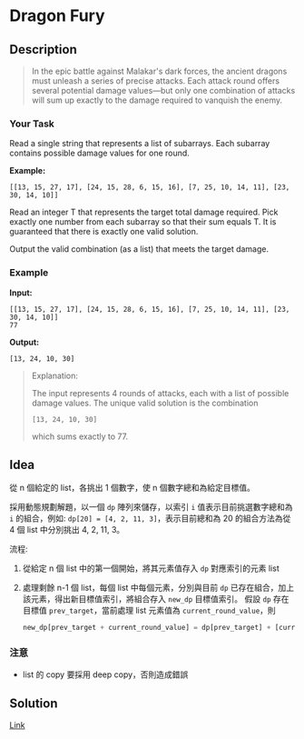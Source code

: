 # Dragon Fury

## Description

> In the epic battle against Malakar's dark forces, the ancient dragons must unleash a series of precise attacks. Each attack round offers several potential damage values—but only one combination of attacks will sum up exactly to the damage required to vanquish the enemy.

### Your Task

Read a single string that represents a list of subarrays. Each subarray contains possible damage values for one round.

**Example:**

```text
[[13, 15, 27, 17], [24, 15, 28, 6, 15, 16], [7, 25, 10, 14, 11], [23, 30, 14, 10]]
```

Read an integer T that represents the target total damage required. Pick exactly one number from each subarray so that their sum equals T. It is guaranteed that there is exactly one valid solution.

Output the valid combination (as a list) that meets the target damage.

### Example

**Input:**

```text
[[13, 15, 27, 17], [24, 15, 28, 6, 15, 16], [7, 25, 10, 14, 11], [23, 30, 14, 10]]
77
```

**Output:**

```text
[13, 24, 10, 30] 
```

> Explanation:
>
> The input represents 4 rounds of attacks, each with a list of possible damage values. The unique valid solution is the combination
>
> ```text
> [13, 24, 10, 30]
> ```
>
> which sums exactly to 77.

## Idea

從 n 個給定的 list，各挑出 1 個數字，使 n 個數字總和為給定目標值。

採用動態規劃解題，以一個 `dp` 陣列來儲存，以索引 `i` 值表示目前挑選數字總和為 `i` 的組合，例如: `dp[20] = [4, 2, 11, 3]`，表示目前總和為 20 的組合方法為從 4 個 list 中分別挑出 4, 2, 11, 3。

流程:

1. 從給定 n 個 list 中的第一個開始，將其元素值存入 `dp` 對應索引的元素 list
2. 處理剩餘 n-1 個 list，每個 list 中每個元素，分別與目前 `dp` 已存在組合，加上該元素，得出新目標值索引，將組合存入 `new_dp` 目標值索引。
    假設 `dp` 存在目標值 `prev_target`，當前處理 list 元素值為 `current_round_value`，則

    ```python
    new_dp[prev_target + current_round_value] = dp[prev_target] + [current_round_value]
    ```

### 注意

+ list 的 copy 要採用 deep copy，否則造成錯誤

## Solution

[Link](../files/dragon_fury.py)
